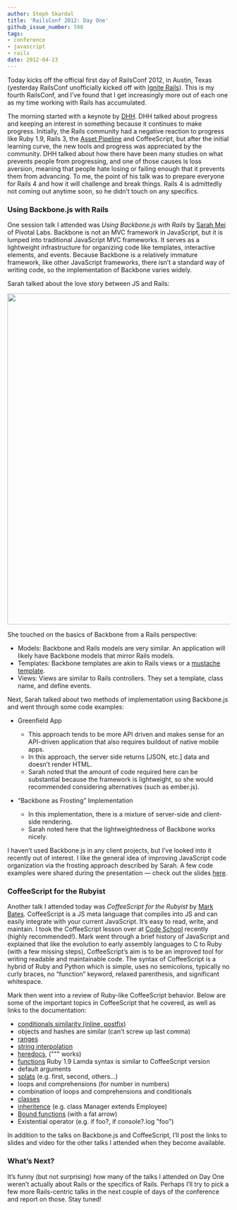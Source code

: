 ```yaml
---
author: Steph Skardal
title: 'RailsConf 2012: Day One'
github_issue_number: 598
tags:
- conference
- javascript
- rails
date: 2012-04-23
---
```




Today kicks off the official first day of RailsConf 2012, in Austin, Texas (yesterday RailsConf unofficially kicked off with [Ignite Rails](http://railsconf.austinonrails.org/ignite)). This is my fourth RailsConf, and I’ve found that I get increasingly more out of each one as my time working with Rails has accumulated.

The morning started with a keynote by [DHH](https://en.wikipedia.org/wiki/David_Heinemeier_Hansson). DHH talked about progress and keeping an interest in something because it continues to make progress. Initially, the Rails community had a negative reaction to progress like Ruby 1.9, Rails 3, the [Asset Pipeline](http://guides.rubyonrails.org/asset_pipeline.html) and CoffeeScript, but after the initial learning curve, the new tools and progress was appreciated by the community. DHH talked about how there have been many studies on what prevents people from progressing, and one of those causes is loss aversion, meaning that people hate losing or failing enough that it prevents them from advancing. To me, the point of his talk was to prepare everyone for Rails 4 and how it will challenge and break things. Rails 4 is admittedly not coming out anytime soon, so he didn’t touch on any specifics.

### Using Backbone.js with Rails

One session talk I attended was *Using Backbone.js with Rails* by [Sarah Mei](http://www.sarahmei.com/blog/) of Pivotal Labs. Backbone is not an MVC framework in JavaScript, but it is lumped into traditional JavaScript MVC frameworks. It serves as a lightweight infrastructure for organizing code like templates, interactive elements, and events. Because Backbone is a relatively immature framework, like other JavaScript frameworks, there isn’t a standard way of writing code, so the implementation of Backbone varies widely.

Sarah talked about the love story between JS and Rails:

<img border="0" src="/blog/2012/04/railsconf-2012-day-one/image-0.jpeg" width="750"/>

She touched on the basics of Backbone from a Rails perspective:

- Models: Backbone and Rails models are very similar. An application will likely have Backbone models that mirror Rails models.
- Templates: Backbone templates are akin to Rails views or a [mustache template](https://mustache.github.io/).
- Views: Views are similar to Rails controllers. They set a template, class name, and define events.

Next, Sarah talked about two methods of implementation using Backbone.js and went through some code examples:

- Greenfield App

    - This approach tends to be more API driven and makes sense for an API-driven application that also requires buildout of native mobile apps.
    - In this approach, the server side returns [JSON, etc.] data and doesn’t render HTML.
    - Sarah noted that the amount of code required here can be substantial because the framework is lightweight, so she would recommended considering alternatives (such as ember.js).

- “Backbone as Frosting” Implementation

    - In this implementation, there is a mixture of server-side and client-side rendering.
    - Sarah noted here that the lightweightedness of Backbone works nicely.

I haven’t used Backbone.js in any client projects, but I’ve looked into it recently out of interest. I like the general idea of improving JavaScript code organization via the frosting approach described by Sarah. A few code examples were shared during the presentation — check out the slides [here](https://speakerdeck.com/sarahmei/using-backbone-dot-js-with-rails).

### CoffeeScript for the Rubyist

 

Another talk I attended today was *CoffeeScript for the Rubyist* by [Mark Bates](http://metabates.com/). CoffeeScript is a JS meta language
that compiles into JS and can easily integrate with your current JavaScript. It’s easy to read, write, and maintain.
I took the CoffeeScript lesson over at [Code School](https://www.codeschool.com/) recently (highly recommended!). Mark went through a brief history of JavaScript and explained that like
the evolution to early assembly languages to C to Ruby (with a few missing steps), CoffeeScript’s aim is to
be an improved tool for writing readable and maintainable code. The syntax of CoffeeScript is 
a hybrid of Ruby and Python which is simple, uses no semicolons, typically no curly braces, no “function”
keyword, relaxed parenthesis, and significant whitespace.

Mark then went into a review of Ruby-like CoffeeScript behavior. Below are some of the important topics in CoffeeScript that he covered, as well as links to the documentation:

- [conditionals similarity (inline, postfix)](https://coffeescript.org/#conditionals)
- objects and hashes are similar (can’t screw up last comma)
- [ranges](https://coffeescript.org/#slices)
- [string interpolation](https://coffeescript.org/#strings)
- [heredocs](https://coffeescript.org/#strings), (""" works)
- [functions](https://coffeescript.org/#literals) Ruby 1.9 Lamda syntax is similar to CoffeeScript version
- default arguments
- [splats](https://coffeescript.org/#splats) (e.g. first, second, others...)
- loops and comprehensions (for number in numbers)
- combination of loops and comprehensions and conditionals
- [classes](https://coffeescript.org/#classes)
- [inheritence](https://coffeescript.org/#classes) (e.g. class Manager extends Employee)
- [Bound functions](https://coffeescript.org/#fat_arrow) (with a fat arrow)
- Existential operator (e.g. if foo?, if console?.log "foo")

In addition to the talks on Backbone.js and CoffeeScript, I’ll post the links to slides and video for the other talks I attended when they become available.

### What’s Next?

It’s funny (but not surprising) how many of the talks I attended on Day One weren’t actually about Rails or the specifics of Rails. Perhaps I’ll try to pick a few more Rails-centric talks in the next couple of days of the conference and report on those. Stay tuned!



